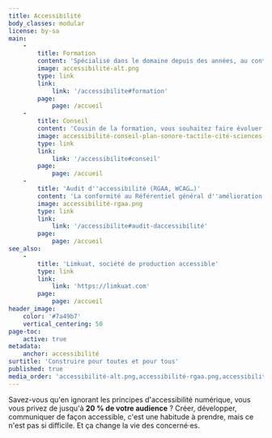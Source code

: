 ```yaml
---
title: Accessibilité
body_classes: modular
license: by-sa
main:
    -
        title: Formation
        content: 'Spécialisé dans le domaine depuis des années, au contact de nombreux·ses concerné·es, et toujours à l''affu pour rester à jour, je saurai vous former pour que vous soyez au fait des bonnes pratiques à respecter pour rester accessible à toutes et à tous — que ce soit en informatique, développement web, ou sur les réseaux sociaux !'
        image: accessibilité-alt.png
        type: link
        link:
            link: '/accessibilite#formation'
        page:
            page: /accueil
    -
        title: Conseil
        content: 'Cousin de la formation, vous souhaitez faire évoluer vos méthodes ou votre communication pour la rendre plus accessible ? Je peux vous y aider.'
        image: accessibilité-conseil-plan-sonore-tactile-cité-sciences-industrie-tetue.jpg
        type: link
        link:
            link: '/accessibilite#conseil'
        page:
            page: /accueil
    -
        title: 'Audit d''accessibilité (RGAA, WCAG…)'
        content: 'La conformité au Référentiel général d''amélioration de l''accessibilité (RGAA) devient doucement obligatoire en France, dans plusieurs cas. Et même en dehors, il est important de s''ouvrir à toutes et tous, quelque soit leurs handicaps. Je peux vous aider à faire le point sur l''état de ce que vous produisez (logiciel, web, ou communication) et vous aider à évoluer dans le bon sens.'
        image: accessibilité-rgaa.png
        type: link
        link:
            link: '/accessibilite#audit-daccessibilité'
        page:
            page: /accueil
see_also:
    -
        title: 'Limkuat, société de production accessible'
        type: link
        link:
            link: 'https://limkuat.com'
        page:
            page: /accueil
header_image:
    color: '#7a49b7'
    vertical_centering: 50
page-toc:
    active: true
metadata:
    anchor: accessibilité
surtitle: 'Construire pour toutes et pour tous'
published: true
media_order: 'accessibilité-alt.png,accessibilité-rgaa.png,accessibilité-conseil-plan-sonore-tactile-cité-sciences-industrie-tetue.jpg'
---
```


Savez-vous qu'en ignorant les principes d'accessibilité numérique, vous vous privez de jusqu'à **20 % de votre audience** ? Créer, développer, communiquer de façon accessible, c'est une habitude à prendre, mais ce n'est pas si difficile. Et ça change la vie des concerné·es.